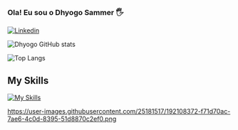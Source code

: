 ### Ola! Eu sou o Dhyogo Sammer 🖐️

[![Linkedin](https://img.shields.io/badge/LinkedIn-0077B5?style=for-the-badge&logo=linkedin&logoColor=white)](https://www.linkedin.com/in/dhyogo-sammer-14615926a/)


![Dhyogo GitHub stats](https://github-readme-stats.vercel.app/api?username=DhyogoSammer&show_icons=true&theme=dracula)

![Top Langs](https://github-readme-stats.vercel.app/api/top-langs/?username=DhyogoSammer&layout=compact)

## My Skills

[![My Skills](https://skillicons.dev/icons?i=java,py,html,css)](https://skillicons.dev)

https://user-images.githubusercontent.com/25181517/192108372-f71d70ac-7ae6-4c0d-8395-51d8870c2ef0.png

